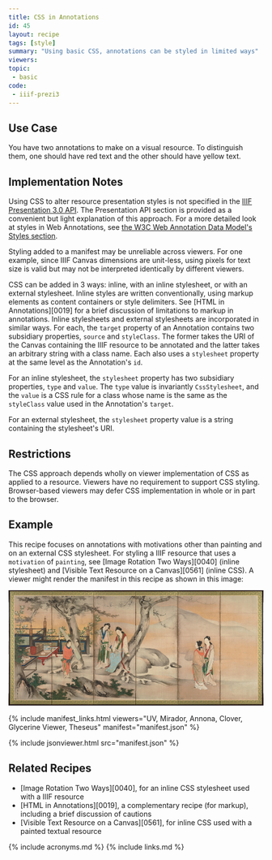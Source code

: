 ```yaml
---
title: CSS in Annotations
id: 45
layout: recipe
tags: [style]
summary: "Using basic CSS, annotations can be styled in limited ways"
viewers:
topic:
 - basic
code:
 - iiif-prezi3
---
```


## Use Case

You have two annotations to make on a visual resource. To distinguish them, one should have red text and the other should have yellow text.

## Implementation Notes

Using CSS to alter resource presentation styles is not specified in the [IIIF Presentation 3.0 API](https://iiif.io/api/presentation/3.0/). The Presentation API section is provided as a convenient but light explanation of this approach. For a more detailed look at styles in Web Annotations, see [the W3C Web Annotation Data Model's Styles section](https://www.w3.org/TR/annotation-model/#styles).

Styling added to a manifest may be unreliable across viewers. For one example, since IIIF Canvas dimensions are unit-less, using pixels for text size is valid but may not be interpreted identically by different viewers.

CSS can be added in 3 ways: inline, with an inline stylesheet, or with an external stylesheet. Inline styles are written conventionally, using markup elements as content containers or style delimiters. See [HTML in Annotations][0019] for a brief discussion of limitations to markup in annotations. Inline stylesheets and external stylesheets are incorporated in similar ways. For each, the `target` property of an Annotation contains two subsidiary properties, `source` and `styleClass`. The former takes the URI of the Canvas containing the IIIF resource to be annotated and the latter takes an arbitrary string with a class name. Each also uses a `stylesheet` property at the same level as the Annotation's `id`.

For an inline stylesheet, the `stylesheet` property has two subsidiary properties, `type` and `value`. The `type` value is invariantly `CssStylesheet`, and the `value` is a CSS rule for a class whose name is the same as the `styleClass` value used in the Annotation's `target`.

For an external stylesheet, the `stylesheet` property value is a string containing the stylesheet's URI.

## Restrictions

The CSS approach depends wholly on viewer implementation of CSS as applied to a resource. Viewers have no requirement to support CSS styling. Browser-based viewers may defer CSS implementation in whole or in part to the browser.

## Example

This recipe focuses on annotations with motivations other than painting and on an external CSS stylesheet. For styling a IIIF resource that uses a `motivation` of `painting`, see [Image Rotation Two Ways][0040] (inline stylesheet) and [Visible Text Resource on a Canvas][0561] (inline CSS). A viewer might render the manifest in this recipe as shown in this image:

![One possible rendering of this recipe's manifest](image_css_external_stylesheet.png)

{% include manifest_links.html viewers="UV, Mirador, Annona, Clover, Glycerine Viewer, Theseus" manifest="manifest.json" %}

{% include jsonviewer.html src="manifest.json" %}

## Related Recipes

* [Image Rotation Two Ways][0040], for an inline CSS stylesheet used with a IIIF resource
* [HTML in Annotations][0019], a complementary recipe (for markup), including a brief discussion of cautions
* [Visible Text Resource on a Canvas][0561], for inline CSS used with a painted textual resource

{% include acronyms.md %}
{% include links.md %}
